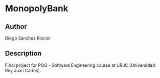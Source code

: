 # MonopolyBank

## Author
Diego Sánchez Rincón

## Description
Final project for POO - Software Engineering course at URJC (Universidad Rey Juan Carlos).